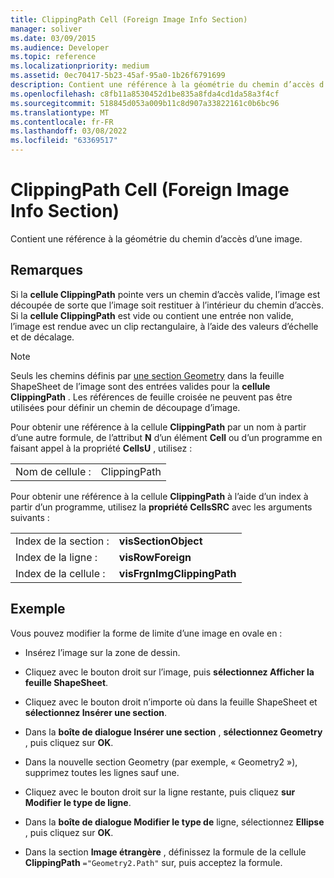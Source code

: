 ```yaml
---
title: ClippingPath Cell (Foreign Image Info Section)
manager: soliver
ms.date: 03/09/2015
ms.audience: Developer
ms.topic: reference
ms.localizationpriority: medium
ms.assetid: 0ec70417-5b23-45af-95a0-1b26f6791699
description: Contient une référence à la géométrie du chemin d’accès d’une image.
ms.openlocfilehash: c8fb11a8530452d1be835a8fda4cd1da58a3f4cf
ms.sourcegitcommit: 518845d053a009b11c8d907a33822161c0b6bc96
ms.translationtype: MT
ms.contentlocale: fr-FR
ms.lasthandoff: 03/08/2022
ms.locfileid: "63369517"
---
```

# <a name="clippingpath-cell-foreign-image-info-section"></a>ClippingPath Cell (Foreign Image Info Section)

Contient une référence à la géométrie du chemin d’accès d’une image.
  
## <a name="remarks"></a>Remarques

Si la **cellule ClippingPath** pointe vers un chemin d’accès valide, l’image est découpée de sorte que l’image soit restituer à l’intérieur du chemin d’accès. Si la **cellule ClippingPath** est vide ou contient une entrée non valide, l’image est rendue avec un clip rectangulaire, à l’aide des valeurs d’échelle et de décalage.
  
> [!NOTE]
> Seuls les chemins définis par [une section Geometry](geometry-section.md) dans la feuille ShapeSheet de l’image sont des entrées valides pour la **cellule ClippingPath** . Les références de feuille croisée ne peuvent pas être utilisées pour définir un chemin de découpage d’image.
  
Pour obtenir une référence à la cellule **ClippingPath** par un nom à partir d’une autre formule, de l’attribut **N** d’un élément **Cell** ou d’un programme en faisant appel à la propriété **CellsU** , utilisez :
  
|||
|:-----|:-----|
| Nom de cellule :  <br/> | ClippingPath  <br/> |

Pour obtenir une référence à la cellule **ClippingPath** à l’aide d’un index à partir d’un programme, utilisez la **propriété CellsSRC** avec les arguments suivants :
  
|||
|:-----|:-----|
| Index de la section :  <br/> |**visSectionObject** <br/> |
| Index de la ligne :  <br/> |**visRowForeign** <br/> |
| Index de la cellule :  <br/> |**visFrgnImgClippingPath** <br/> |

## <a name="example"></a>Exemple

Vous pouvez modifier la forme de limite d’une image en ovale en :
  
- Insérez l’image sur la zone de dessin.

- Cliquez avec le bouton droit sur l’image, puis **sélectionnez Afficher la feuille ShapeSheet**.

- Cliquez avec le bouton droit n’importe où dans la feuille ShapeSheet et **sélectionnez Insérer une section**.

- Dans la **boîte de dialogue Insérer une section** , **sélectionnez Geometry** , puis cliquez sur **OK**.

- Dans la nouvelle section Geometry (par exemple, « Geometry2 »), supprimez toutes les lignes sauf une.

- Cliquez avec le bouton droit sur la ligne restante, puis cliquez **sur Modifier le type de ligne**.

- Dans la **boîte de dialogue Modifier le type de** ligne, sélectionnez **Ellipse** , puis cliquez sur **OK**.

- Dans la section **Image étrangère** , définissez la formule de la cellule **ClippingPath** `="Geometry2.Path"` sur, puis acceptez la formule.

